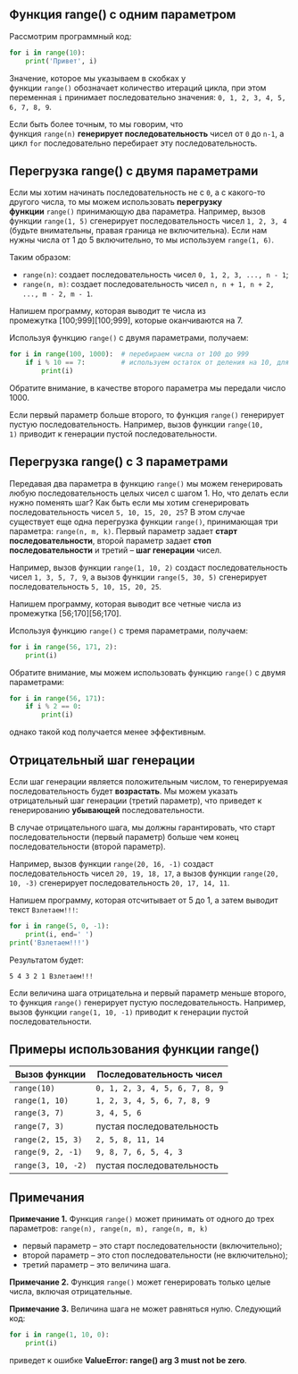 ## Функция range() с одним параметром

Рассмотрим программный код:

```python
for i in range(10):
    print('Привет', i)
```

Значение, которое мы указываем в скобках у функции `range()` обозначает количество итераций цикла, при этом переменная `i` принимает последовательно значения: `0, 1, 2, 3, 4, 5, 6, 7, 8, 9`.

Если быть более точным, то мы говорим, что функция `range(n)` **генерирует последовательность** чисел от `0` до `n-1`, а цикл `for` последовательно перебирает эту последовательность.

## Перегрузка range() с двумя параметрами

Если мы хотим начинать последовательность не с `0`, а с какого-то другого числа, то мы можем использовать **перегрузку функции** `range()` принимающую два параметра. Например, вызов функции `range(1, 5)` сгенерирует последовательность чисел `1, 2, 3, 4`  (будьте внимательны, правая граница не включительна). Если нам нужны числа от 1 до 5 включительно, то мы используем `range(1, 6)`.

Таким образом:

- `range(n)`: создает последовательность чисел `0, 1, 2, 3, ..., n - 1`;
- `range(n, m)`: создает последовательность чисел `n, n + 1, n + 2, ..., m - 2, m - 1`.

Напишем программу, которая выводит те числа из промежутка [100;999][100;999], которые оканчиваются на 7.

Используя функцию `range()` с двумя параметрами, получаем:

```python
for i in range(100, 1000):  # перебираем числа от 100 до 999
    if i % 10 == 7:         # используем остаток от деления на 10, для получения последней цифры
        print(i)
```

Обратите внимание, в качестве второго параметра мы передали число 1000.

Если первый параметр больше второго, то функция `range()` генерирует пустую последовательность. Например, вызов функции `range(10, 1)` приводит к генерации пустой последовательности.

## Перегрузка range() с 3 параметрами

Передавая два параметра в функцию `range()` мы можем генерировать любую последовательность целых чисел с шагом 1. Но, что делать если нужно поменять шаг? Как быть если мы хотим сгенерировать последовательность чисел `5, 10, 15, 20, 25`? В этом случае существует еще одна перегрузка функции `range()`, принимающая три параметра: `range(n, m, k)`. Первый параметр задает **старт последовательности**, второй параметр задает **стоп последовательности** и третий – **шаг генерации** чисел.

Например, вызов функции `range(1, 10, 2)` создаст последовательность чисел `1, 3, 5, 7, 9`, а вызов функции `range(5, 30, 5)` сгенерирует последовательность `5, 10, 15, 20, 25`.

Напишем программу, которая выводит все четные числа из промежутка [56;170][56;170].

Используя функцию `range()` с тремя параметрами, получаем:

```python
for i in range(56, 171, 2):
    print(i)
```

Обратите внимание, мы можем использовать функцию `range()` с двумя параметрами:

```python
for i in range(56, 171):
    if i % 2 == 0:
        print(i)
```

однако такой код получается менее эффективным.

## Отрицательный шаг генерации

Если шаг генерации является положительным числом, то генерируемая последовательность будет **возрастать**. Мы можем указать отрицательный шаг генерации (третий параметр), что приведет к генерированию **убывающей** последовательности.

В случае отрицательного шага, мы должны гарантировать, что старт последовательности (первый параметр) больше чем конец последовательности (второй параметр).

Например, вызов функции `range(20, 16, -1)` создаст последовательность чисел `20, 19, 18, 17`, а вызов функции `range(20, 10, -3)` сгенерирует последовательность `20, 17, 14, 11`.

Напишем программу, которая отсчитывает от 5 до 1, а затем выводит текст `Взлетаем!!!`:

```python
for i in range(5, 0, -1):
    print(i, end=' ')
print('Взлетаем!!!')
```

Результатом будет:

```no-highlight
5 4 3 2 1 Взлетаем!!!
```

Если величина шага отрицательна и первый параметр меньше второго, то функция `range()`
генерирует пустую последовательность. Например, вызов функции `range(1, 10, -1)`
приводит к генерации пустой последовательности.

## Примеры использования функции range()

|Вызов функции|Последовательность чисел|
|---|---|
|`range(10)`|`0, 1, 2, 3, 4, 5, 6, 7, 8, 9`|
|`range(1, 10)`|`1, 2, 3, 4, 5, 6, 7, 8, 9`|
|`range(3, 7)`|`3, 4, 5, 6`|
|`range(7, 3)`|пустая последовательность|
|`range(2, 15, 3)`|`2, 5, 8, 11, 14`|
|`range(9, 2, -1)`|`9, 8, 7, 6, 5, 4, 3`|
|`range(3, 10, -2)`|пустая последовательность|

## Примечания

**Примечание 1.** Функция `range()` может принимать от одного до трех параметров: `range(n), range(n, m), range(n, m, k)`

- первый параметр – это старт последовательности (включительно);
- второй параметр – это стоп последовательности (не включительно);
- третий параметр – это величина шага.

**Примечание 2.** Функция `range()` может генерировать только целые числа, включая отрицательные.

**Примечание 3.** Величина шага не может равняться нулю. Следующий код:

```python
for i in range(1, 10, 0):
    print(i)
```

приведет к ошибке **ValueError: range() arg 3 must not be zero**.